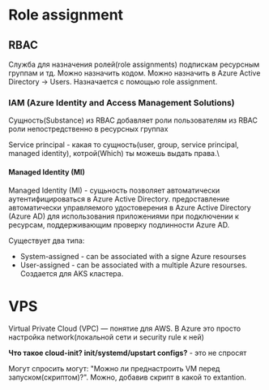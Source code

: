 # Role assignment

## RBAC

Служба для назначения ролей(role assignments) подпискам ресурсным группам и тд. Можно назначить кодом. Можно назначить в Azure Active Directory -> Users. Назначается с помощью role assignment.

### IAM (Azure Identity and Access Management Solutions)

Сущность(Substance) из RBAC добавляет роли пользователям из RBAC роли непостредственно в ресурсных группах

Service principal - какая то сущность(user, group, service principal, managed identity), котрой(Which) ты можешь выдать права.\

#### Managed Identity (MI)

Managed Identity (MI) - сущьность позволяет автоматически аутентифицироваться в Azure Active Directory. предоставление автоматически управляемого удостоверения в Azure Active Directory (Azure AD) для использования приложениями при подключении к ресурсам, поддерживающим проверку подлинности Azure AD.

Существует два типа:

- System-assigned - can be associated with a signe Azure resourses
- User-assigned - can be associated with a multiple Azure resourses. Создается для AKS кластера.

# VPS 

Virtual Private Cloud (VPC) — понятие для AWS. В Azure это просто настройка network(локальной сети и security rule к ней)

__Что такое cloud-init? init/systemd/upstart configs?__ - это не спросят

Могут спросить могут: "Можно ли преднастроить VM перед запуском(скриптом)?".
Можно, добавив скрипт в какой то extantion.
